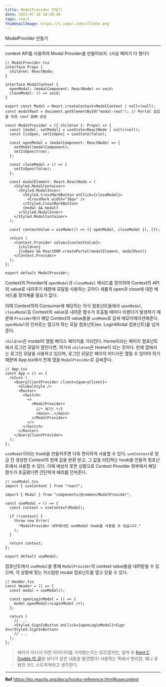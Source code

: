 ```yaml
---
title: ModalProvider 만들기
date: 2021-07-18 19:38:46
tags: react
thumbnailImage: https://i.imgur.com/stTzX5o.png
---
```


ModalProvider 만들기

<!-- more -->

---

context API를 사용하여 Modal Provider를 만들어보자. (사실 페어가 다 했다!)

```tsx
// ModalProvider.tsx
interface Props {
  children: ReactNode;
}

interface ModalContext {
  openModal: (modalComponent: ReactNode) => void;
  closeModal: () => void;
}

export const Modal = React.createContext<ModalContext | null>(null);
const modalRoot = document.getElementById("modal-root"); // Portal 삽입을 위한 root DOM 생성

const ModalProvider = ({ children }: Props) => {
  const [modal, setModal] = useState<ReactNode | null>(null);
  const [isOpen, setIsOpen] = useState(false);

  const openModal = (modalComponent: ReactNode) => {
    setModal(modalComponent);
    setIsOpen(true);
  };

  const closeModal = () => {
    setIsOpen(false);
  };

  const modalElement: React.ReactNode = (
    <Styled.ModalContainer>
      <Styled.ModalInner>
        <Styled.CrossMarkButton onClick={closeModal}>
          <CrossMark width="16px" />
        </Styled.CrossMarkButton>
        {modal && modal}
      </Styled.ModalInner>
    </Styled.ModalContainer>
  );

  const contextValue = useMemo(() => ({ openModal, closeModal }), []);

  return (
    <Context.Provider value={contextValue}>
      {children}
      {isOpen && ReactDOM.createPortal(modalElement, modalRoot)}
    </Context.Provider>
  );
};

export default ModalProvider;
```

Context의 Provider에 `openModal`과 `closeModal` 메서드를 정의하여 Context의 API의 value로 내려주기 때문에 모달을 사용하는 곳마다 새롭게 open과 close에 대한 메서드를 정의해줄 필요가 없다.

이때 Context의의 Consumer에 해당하는 자식 컴포넌트들에서 `openModal`, `closeModal`등 Context의 value로 내려준 함수가 호출될 때마다 리렌더가 발생하기 때문에 `Provider`에서 해당 Context의 value들을 `useMemo`로 감싸 메모이제이션해준다. `openModal`의 인자로는 열고자 하는 모달 컴포넌트(ex. LoginModal 컴포넌트)를 넘겨준다.

`children`은 modal이 열릴 베이스 페이지를 가리킨다. Home이라는 페이지 컴포넌트에서 로그인 모달이 열린다면, 여기서 `children`은 Home이 되는 것이다. 현재 앱에서는 로그인 모달을 사용하고 있으며, 로그인 모달은 페이지 어디서든 열릴 수 있어야 하기 때문에 App.tsx에서 전체 앱을 `ModalProvider`로 감싸준다.

```tsx
// App.tsx
const App = () => {
  return (
    <QueryClientProvider client={queryClient}>
      <GlobalStyle />
      <Router>
        <Switch>
          <>
            <ModalProvider>
              {/* 여기! */}
              <main>..</main>
            </ModalProvider>
          </>
        </Switch>
      </Router>
    </QueryClientProvider>
  );
};
```

`useModal`이라는 hook을 만들어주면 더욱 편리하게 사용할 수 있다. `useContext`로 방금 전 생성한 Context의 현재 값을 반환 받고, 그 값을 리턴하는 hook을 만들어 컴포넌트에서 사용할 수 있다. 이때 예상치 못한 상황으로 Context Provider 외부에서 해당 함수가 호출됐다면 간단하게 에러를 던져준다.

```tsx
// useModal.tsx
import { useContext } from "react";

import { Modal } from "components/@common/ModalProvider";

const useModal = () => {
  const context = useContext(Modal);

  if (!context) {
    throw new Error(
      "ModalProvider 내부에서만 useModal hook을 사용할 수 있습니다."
    );
  }

  return context;
};

export default useModal;
```

컴포넌트에서 `useModal`을 통해 `ModalProvider`의 context value들을 내려받을 수 있으며, 각 상황에 맞는 커스텀한 modal 컴포넌트를 열고 닫을 수 있다.

```tsx
// Header.tsx
const Header = () => {
  const modal = useModal();

  const openLoginModal = () => {
    modal.openModal(<LoginModal />);
  };

  return (
    // ...
    <Styled.SignInButton onClick={openLoginModal}>Sign In</Styled.SignInButton>
    // ...
  );
};
```

> 페어가 어디서 이런 아이디어를 가져왔는지는 모르겠지만, 얼마 후 [Kent C Dodds.의 글](https://kentcdodds.com/blog/how-to-use-react-context-effectively)을 보다가 같은 내용을 발견했다! 사용하는 쪽에서 편리한, 꽤나 유용한 코드 스트럭쳐라고 생각한다.

---

**Ref**
https://ko.reactjs.org/docs/hooks-reference.html#usecontext
